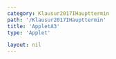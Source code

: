 ```yaml
---
category: Klausur2017IHaupttermin
path: '/Klausur2017IHaupttermin'
title: 'AppletA3'
type: 'Applet'

layout: nil
---
```

<link type="text/css" href="https://cdnjs.cloudflare.com/ajax/libs/jsxgraph/0.99.6/jsxgraph.css"><link rel="stylesheet" type="text/css" href="//cdnjs.cloudflare.com/ajax/libs/jsxgraph/0.99.7/jsxgraph.css" />
<div id="860fd203-117d-41de-9b60-df2575004380" class="jxgbox" style="width:500px; height:500px">
<script type="text/javascript">
    (function() {
	const board = JXG.JSXGraph.initBoard('860fd203-117d-41de-9b60-df2575004380', {
    							boundingbox: [-3, 10, 10, -3],
                  axis: true
              });
 
var f = x => 4*Math.pow(0.5, x);

var g = x => 4*Math.pow(0.5, x+2)-3;

var parabelf = board.create('functiongraph', [f],
        {strokeColor: 'black', strokeWidth:3});
        
var parabelg = board.create('functiongraph', [g],
        {strokeColor: 'black', strokeWidth:3});
        
var A = board.create('glider', [parabelf], {color:'orange'});

var B = board.create('point', [function() {return A.X()}, function() {return 4*Math.pow(0.5, A.X()+2)-3}], {color:'green'});

var l1 = board.create('line', [A,B],{straightFirst:false, straightLast:false});

var C = board.create('point', [function(){return A.X()+3}, function(){return B.Y()+(A.Y()-B.Y())*1/2}], {color:'green'});

var l2 = board.create('line', [A,C],{straightFirst:false, straightLast:false});

var l3 = board.create('line', [B,C],{straightFirst:false, straightLast:false});

var FE = function(){return Math.round((A.Y()-B.Y())*1.5*100)/100};

board.create('text', [3,3,'Flächeninhalt:'], {fontsize:18})
var text= board.create('text', [6,3,FE], {fontsize:18});
})()
  </script>
  </div>
